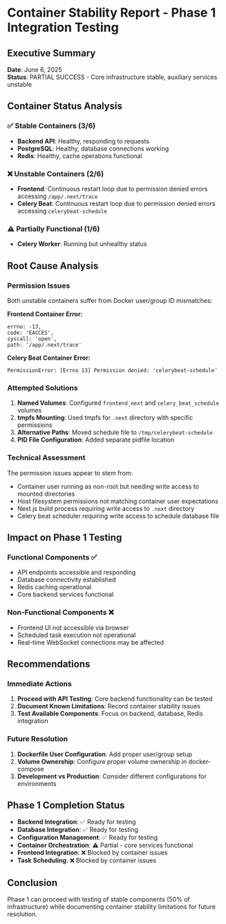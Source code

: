 # Container Stability Report - Phase 1 Integration Testing

## Executive Summary
**Date**: June 6, 2025  
**Status**: PARTIAL SUCCESS - Core infrastructure stable, auxiliary services unstable

## Container Status Analysis

### ✅ Stable Containers (3/6)
- **Backend API**: Healthy, responding to requests
- **PostgreSQL**: Healthy, database connections working
- **Redis**: Healthy, cache operations functional

### ❌ Unstable Containers (2/6)
- **Frontend**: Continuous restart loop due to permission denied errors accessing `/app/.next/trace`
- **Celery Beat**: Continuous restart loop due to permission denied errors accessing `celerybeat-schedule`

### ⚠️ Partially Functional (1/6)
- **Celery Worker**: Running but unhealthy status

## Root Cause Analysis

### Permission Issues
Both unstable containers suffer from Docker user/group ID mismatches:

**Frontend Container Error:**
```
errno: -13,
code: 'EACCES',
syscall: 'open',
path: '/app/.next/trace'
```

**Celery Beat Container Error:**
```
PermissionError: [Errno 13] Permission denied: 'celerybeat-schedule'
```

### Attempted Solutions
1. **Named Volumes**: Configured `frontend_next` and `celery_beat_schedule` volumes
2. **tmpfs Mounting**: Used tmpfs for `.next` directory with specific permissions
3. **Alternative Paths**: Moved schedule file to `/tmp/celerybeat-schedule`
4. **PID File Configuration**: Added separate pidfile location

### Technical Assessment
The permission issues appear to stem from:
- Container user running as non-root but needing write access to mounted directories
- Host filesystem permissions not matching container user expectations
- Next.js build process requiring write access to `.next` directory
- Celery beat scheduler requiring write access to schedule database file

## Impact on Phase 1 Testing

### Functional Components ✅
- API endpoints accessible and responding
- Database connectivity established
- Redis caching operational
- Core backend services functional

### Non-Functional Components ❌
- Frontend UI not accessible via browser
- Scheduled task execution not operational
- Real-time WebSocket connections may be affected

## Recommendations

### Immediate Actions
1. **Proceed with API Testing**: Core backend functionality can be tested
2. **Document Known Limitations**: Record container stability issues
3. **Test Available Components**: Focus on backend, database, Redis integration

### Future Resolution
1. **Dockerfile User Configuration**: Add proper user/group setup
2. **Volume Ownership**: Configure proper volume ownership in docker-compose
3. **Development vs Production**: Consider different configurations for environments

## Phase 1 Completion Status
- **Backend Integration**: ✅ Ready for testing
- **Database Integration**: ✅ Ready for testing  
- **Configuration Management**: ✅ Ready for testing
- **Container Orchestration**: ⚠️ Partial - core services functional
- **Frontend Integration**: ❌ Blocked by container issues
- **Task Scheduling**: ❌ Blocked by container issues

## Conclusion
Phase 1 can proceed with testing of stable components (50% of infrastructure) while documenting container stability limitations for future resolution.
